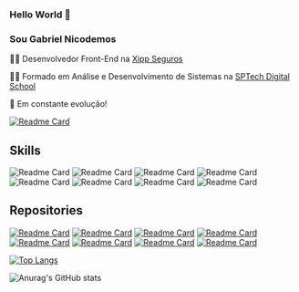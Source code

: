 ### Hello World 👋
### Sou Gabriel Nicodemos

👨‍💻 Desenvolvedor Front-End na [Xipp Seguros](https://www.linkedin.com/company/xippseguros/mycompany/)

👨‍🎓 Formado em Análise e Desenvolvimento de Sistemas na [SPTech Digital School](https://www.sptech.school/)

🚀 Em constante evolução! 

[![Readme Card](https://img.shields.io/badge/LinkedIn-0077B5?style=for-the-badge&logo=linkedin&logoColor=white)](https://www.linkedin.com/in/gabriel-nicodemos-860a6b139/)


## Skills
![Readme Card](https://img.shields.io/badge/React.js-20232A?style=for-the-badge&logo=react&logoColor=61DAFB)
![Readme Card](https://img.shields.io/badge/Javascript-20232A?style=for-the-badge&logo=react&logoColor=61DAFB)
![Readme Card](https://img.shields.io/badge/Typescript-20232A?style=for-the-badge&logo=react&logoColor=61DAFB)
![Readme Card](https://img.shields.io/badge/Vue.js-35495E?style=for-the-badge&logo=vuedotjs&logoColor=4FC08D)
![Readme Card](https://img.shields.io/badge/Node.js-339933?style=for-the-badge&logo=nodedotjs&logoColor=white)
![Readme Card](https://img.shields.io/badge/Python-F7DF1E?style=for-the-badge&logo=javascript&logoColor=black)
![Readme Card](https://img.shields.io/badge/HTML5-E34F26?style=for-the-badge&logo=html5&logoColor=white)
![Readme Card](https://img.shields.io/badge/CSS3-1572B6?style=for-the-badge&logo=css3&logoColor=white)

## Repositories
[![Readme Card](https://github-readme-stats.vercel.app/api/pin/?username=GabrielNicodemos&repo=todo-list)](https://github.com/GabrielNicodemos/posts)
[![Readme Card](https://github-readme-stats.vercel.app/api/pin/?username=GabrielNicodemos&repo=posts)](https://github.com/GabrielNicodemos/posts)
[![Readme Card](https://github-readme-stats.vercel.app/api/pin/?username=GabrielNicodemos&repo=todo-vue)](https://github.com/GabrielNicodemos/todo-vue)
[![Readme Card](https://github-readme-stats.vercel.app/api/pin/?username=GabrielNicodemos&repo=list-user-react)](https://github.com/GabrielNicodemos/list-user-react)
[![Readme Card](https://github-readme-stats.vercel.app/api/pin/?username=GabrielNicodemos&repo=secret-word)](https://github.com/GabrielNicodemos/secret-word)
[![Readme Card](https://github-readme-stats.vercel.app/api/pin/?username=GabrielNicodemos&repo=the-members-flix)](https://github.com/GabrielNicodemos/the-members-flix)
[![Readme Card](https://github-readme-stats.vercel.app/api/pin/?username=GabrielNicodemos&repo=pokedex)](https://github.com/GabrielNicodemos/pokedex)
[![Readme Card](https://github-readme-stats.vercel.app/api/pin/?username=GabrielNicodemos&repo=app-beber-agua)](https://github.com/GabrielNicodemos/app-beber-agua)


[![Top Langs](https://github-readme-stats.vercel.app/api/top-langs/?username=gabrielNicodemos&layout=compact)](https://github.com/gabrielNicodemos/github-readme-stats)


![Anurag's GitHub stats](https://github-readme-stats.vercel.app/api?username=gabrielNicodemos&show_icons=true&theme=dracula)
